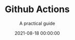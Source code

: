 ---
title: 'Github Actions'
subtitle: 'A practical guide'
date: 2021-08-18 00:00:00
description: Within few months, GitHub Actions has become the most widely used automation platform in the world, bringing to GitHub, with more than 50 million users, the ability to achieve any kind of industrialized scenarios. Through a pedagogical approach based on practice through exercises and creating real use case scenarios, this book covers all GitHub Actions features.
featured_image: '/images/books/github-actions-a-practical-guide.jpg'
external_url: https://www.amazon.fr/gp/product/B09D3Z3Y48
---